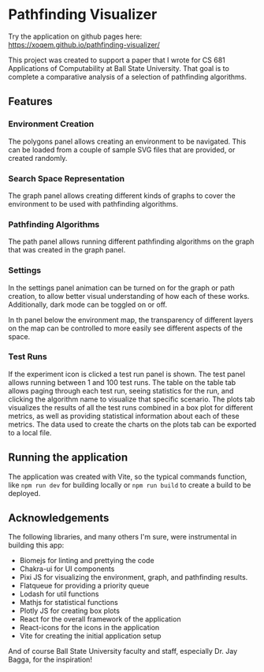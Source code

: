 # Pathfinding Visualizer

Try the application on github pages here: https://xoqem.github.io/pathfinding-visualizer/

This project was created to support a paper that I wrote for CS 681 Applications of Computability at Ball State University. That goal is to complete a comparative analysis of a selection of pathfinding algorithms.

## Features

### Environment Creation

The polygons panel allows creating an environment to be navigated. This can be loaded from a couple of sample SVG files that are provided, or created randomly.

### Search Space Representation

The graph panel allows creating different kinds of graphs to cover the environment to be used with pathfinding algorithms.

### Pathfinding Algorithms

The path panel allows running different pathfinding algorithms on the graph that was created in the graph panel.

### Settings

In the settings panel animation can be turned on for the graph or path creation, to allow better visual understanding of how each of these works. Additionally, dark mode can be toggled on or off.

In th panel below the environment map, the transparency of different layers on the map can be controlled to more easily see different aspects of the space.

### Test Runs

If the experiment icon is clicked a test run panel is shown. The test panel allows running between 1 and 100 test runs. The table on the table tab allows paging through each test run, seeing statistics for the run, and clicking the algorithm name to visualize that specific scenario. The plots tab visualizes the results of all the test runs combined in a box plot for different metrics, as well as providing statistical information about each of these metrics. The data used to create the charts on the plots tab can be exported to a local file.

## Running the application

The application was created with Vite, so the typical commands function, like `npm run dev` for building locally or `npm run build` to create a build to be deployed.

## Acknowledgements

The following libraries, and many others I'm sure, were instrumental in building this app:
- Biomejs for linting and prettying the code
- Chakra-ui for UI components
- Pixi JS for visualizing the environment, graph, and pathfinding results.
- Flatqueue for providing a priority queue
- Lodash for util functions
- Mathjs for statistical functions
- Plotly JS for creating box plots
- React for the overall framework of the application
- React-icons for the icons in the application
- Vite for creating the initial application setup

And of course Ball State University faculty and staff, especially Dr. Jay Bagga, for the inspiration!
